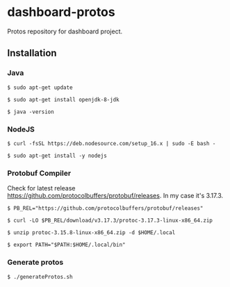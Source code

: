 # dashboard-protos
Protos repository for dashboard project.


## Installation

### Java
```
$ sudo apt-get update

$ sudo apt-get install openjdk-8-jdk

$ java -version
```

### NodeJS
```
$ curl -fsSL https://deb.nodesource.com/setup_16.x | sudo -E bash -

$ sudo apt-get install -y nodejs
```

### Protobuf Compiler
Check for latest release https://github.com/protocolbuffers/protobuf/releases.
In my case it's 3.17.3.
```
$ PB_REL="https://github.com/protocolbuffers/protobuf/releases"

$ curl -LO $PB_REL/download/v3.17.3/protoc-3.17.3-linux-x86_64.zip

$ unzip protoc-3.15.8-linux-x86_64.zip -d $HOME/.local

$ export PATH="$PATH:$HOME/.local/bin"
```

### Generate protos
```
$ ./generateProtos.sh
```
